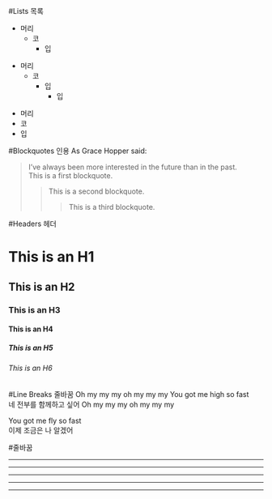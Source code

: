 




#Lists 목록
* 머리
  * 코
    * 입
      

+ 머리
  + 코
    + 입
      * 입

- 머리
- 코
- 입




#Blockquotes 인용
As Grace Hopper said:
> I’ve always been more interested in the future than in the past.    
> This is a first blockquote.
> > This is a second blockquote.
> > > This is a third blockquote.




#Headers 헤더
# This is an H1
## This is an H2
### This is an H3
#### This is an H4
##### This is an H5
###### This is an H6









#Line Breaks 줄바꿈
Oh my my my oh my my my
You got me high so fast <br>
네 전부를 함께하고 싶어
Oh my my my oh my my my

You got me fly so fast <br>
이제 조금은 나 알겠어

#줄바꿈
* * *
***
*****
- - -
-------------------
